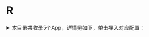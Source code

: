 # R
<details>
<summary>
本目录共收录5个App，详情见如下，单击导入对应配置：
</summary>

 自动导入功能依赖 [【神机模块】](https://raw.githubusercontent.com/zirawell/R-Store/main/Rule/Surge/Redirect/DivineEngine.sgmodule)
- [reddit](https://surge.app/install-module?url=https%3A%2F%2Fraw.githubusercontent.com%2Fzirawell%2FR-Store%2Fmain%2FRule%2FSurge%2FAdblock%2FApp%2FR%2Freddit%2Freddit.sgmodule)
- [人人视频](https://surge.app/install-module?url=https%3A%2F%2Fraw.githubusercontent.com%2Fzirawell%2FR-Store%2Fmain%2FRule%2FSurge%2FAdblock%2FApp%2FR%2F%E4%BA%BA%E4%BA%BA%E8%A7%86%E9%A2%91%2Frrtv.sgmodule)
- [人民日报](https://surge.app/install-module?url=https%3A%2F%2Fraw.githubusercontent.com%2Fzirawell%2FR-Store%2Fmain%2FRule%2FSurge%2FAdblock%2FApp%2FR%2F%E4%BA%BA%E6%B0%91%E6%97%A5%E6%8A%A5%2Fpeopleapp.sgmodule)
- [日淘任意门](https://surge.app/install-module?url=https%3A%2F%2Fraw.githubusercontent.com%2Fzirawell%2FR-Store%2Fmain%2FRule%2FSurge%2FAdblock%2FApp%2FR%2F%E6%97%A5%E6%B7%98%E4%BB%BB%E6%84%8F%E9%97%A8%2Fmeruki.sgmodule)
- [瑞幸咖啡](https://surge.app/install-module?url=https%3A%2F%2Fraw.githubusercontent.com%2Fzirawell%2FR-Store%2Fmain%2FRule%2FSurge%2FAdblock%2FApp%2FR%2F%E7%91%9E%E5%B9%B8%E5%92%96%E5%95%A1%2Flkcoffee.sgmodule)

</details>